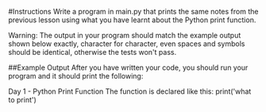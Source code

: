 #Instructions
Write a program in main.py that prints the same notes from the previous lesson using what you have learnt about the Python print function.

Warning: The output in your program should match the example output shown below exactly, character for character, even spaces and symbols should be identical, otherwise the tests won't pass.

##Example Output
After you have written your code, you should run your program and it should print the following:

Day 1 - Python Print Function
The function is declared like this:
print('what to print')